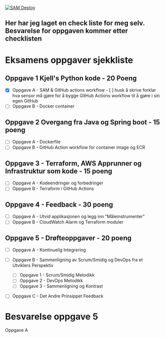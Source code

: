 [![SAM Deploy](https://github.com/HauVu94/PGR301-DevOps-Eksamen/actions/workflows/deply.yml/badge.svg)](https://github.com/HauVu94/PGR301-DevOps-Eksamen/actions/workflows/deply.yml)


## Her har jeg laget en check liste for meg selv. Besvarelse for oppgaven kommer etter checklisten

# Eksamens oppgaver sjekkliste

## Oppgave 1 Kjell's Python kode - 20 Poeng
- [x] Oppgave A - SAM & GitHub actions workflow
        - [ ] husk å skrive forklar hva sensor må gjøre for å bygge GitHub Actions workflow til å gjøre i sin egen GitHub
- [ ] Oppgave B - Docker container

## Oppgave 2 Overgang fra Java og Spring boot - 15 poeng
- [ ] Oppgave A - Dockerfile
- [ ] Oppgave B - GitHub Action workflow for container image og ECR

## Oppgave 3 - Terraform, AWS Apprunner og Infrastruktur som kode - 15 poeng
- [ ] Oppgave A - Kodeendringer og forbedringer
- [ ] Oppgave B - Terraform i GitHub Actions

## Oppgave 4 - Feedback - 30 poeng
- [ ] Oppgave A - Utvid applikasjonen og legg inn "Måleinstrumenter"
- [ ] Oppgave B - CloudWatch Alarm og Terraform moduler

## Oppgave 5 - Drøfteoppgaver - 20 poeng
- [ ] Oppgave A - Kontinuelig Integrering

- [ ] Oppgave B - Sammenligning av Scrum/Smidig og DevOps fra et Utviklers Perspektiv 
    - [ ] Oppgave 1 - Scrum/Smidig Metodikk
    - [ ] Oppgave 2 - DevOps Metodikk
    - [ ] Oppgave 3 - Sammenligning og Kontrast
  
- [ ] Oppgave C - Det Andre Prinsippet Feedback 


# Besvarelse oppgave 5

Oppgave A



